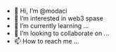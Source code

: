 - 👋 Hi, I’m @modaci
- 👀 I’m interested in web3 spase 
- 🌱 I’m currently learning ...  
- 💞️ I’m looking to collaborate on ... 
- 📫 How to reach me ... 

<!---
modaci/modaci is a ✨ special ✨ repository because its `README.md` (this file) appears on your GitHub profile.
You can click the Preview link to take a look at your changes.
--->

